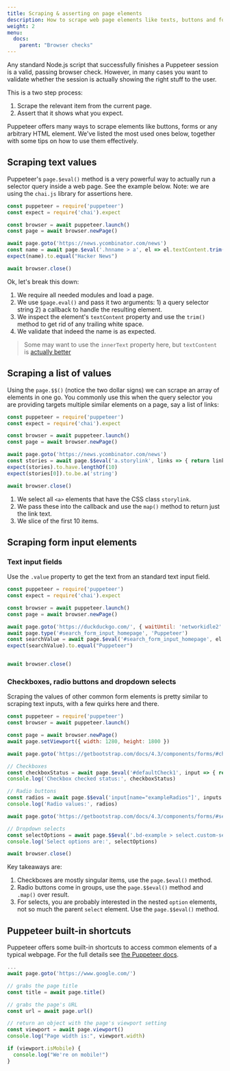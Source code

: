 ```yaml
---
title: Scraping & asserting on page elements
description: How to scrape web page elements like texts, buttons and forms with Google Chrome Puppeteer.
weight: 2
menu:
  docs:
    parent: "Browser checks"
---
```


Any standard Node.js script that successfully finishes a Puppeteer session is a valid, passing browser check. However, in
many cases you want to validate whether the session is actually showing the right stuff to the user.

This is a two step process:

1. Scrape the relevant item from the current page.
2. Assert that it shows what you expect. 

Puppeteer offers many ways to scrape elements like buttons, forms or any arbitrary HTML element. We've listed the most
used ones below, together with some tips on how to use them effectively.

## Scraping text values

Puppeteer's `page.$eval()` method is a very powerful way to actually run a selector query inside a web page. See the example
below. Note: we are using the `chai.js` library for assertions here.

```javascript
const puppeteer = require('puppeteer')
const expect = require('chai').expect

const browser = await puppeteer.launch()
const page = await browser.newPage()

await page.goto('https://news.ycombinator.com/news')
const name = await page.$eval('.hnname > a', el => el.textContent.trim())
expect(name).to.equal("Hacker News")

await browser.close()
```

Ok, let's break this down:

1. We require all needed modules and load a page.
2. We use `$page.eval()` and pass it two arguments: 1) a query selector string 2) a callback to handle the resulting element.
3. We inspect the element's `textContent` property and use the `trim()` method to get rid of any trailing white space.
4. We validate that indeed the name is as expected.

> Some may want to use the `innerText` property here, but `textContent` is [actually better](https://stackoverflow.com/questions/35213147/difference-between-textcontent-vs-innertext)


## Scraping a list of values

Using the `page.$$()` (notice the two dollar signs) we can scrape an array of elements in one go. You commonly use this
when the query selector you are providing targets multiple similar elements on a page, say a list of links:

```javascript
const puppeteer = require('puppeteer')
const expect = require('chai').expect

const browser = await puppeteer.launch()
const page = await browser.newPage()

await page.goto('https://news.ycombinator.com/news')
const stories = await page.$$eval('a.storylink', links => { return links.map(link => link.textContent).slice(0, 10) })
expect(stories).to.have.lengthOf(10)
expect(stories[0]).to.be.a('string')

await browser.close()
```

1. We select all `<a>` elements that have the CSS class `storylink`.
2. We pass these into the callback and use the `map()` method to return just the link text.
3. We slice of the first 10 items.


## Scraping form input elements

### Text input fields

Use the `.value` property to get the text from an standard text input field.

```javascript
const puppeteer = require('puppeteer')
const expect = require('chai').expect

const browser = await puppeteer.launch()
const page = await browser.newPage()

await page.goto('https://duckduckgo.com/', { waitUntil: 'networkidle2' })  
await page.type('#search_form_input_homepage', 'Puppeteer')
const searchValue = await page.$eval('#search_form_input_homepage', el => el.value)
expect(searchValue).to.equal("Puppeteer")


await browser.close()
```


### Checkboxes, radio buttons and dropdown selects

Scraping the values of other common form elements is pretty similar to scraping text inputs, with a few quirks here and
there.

```javascript
const puppeteer = require('puppeteer')
const browser = await puppeteer.launch()

const page = await browser.newPage()
await page.setViewport({ width: 1280, height: 1800 })

await page.goto('https://getbootstrap.com/docs/4.3/components/forms/#checkboxes-and-radios')

// Checkboxes
const checkboxStatus = await page.$eval('#defaultCheck1', input => { return input.checked })
console.log('Checkbox checked status:', checkboxStatus)

// Radio buttons
const radios = await page.$$eval('input[name="exampleRadios"]', inputs => { return inputs.map(input => input.value) })
console.log('Radio values:', radios)

await page.goto('https://getbootstrap.com/docs/4.3/components/forms/#select-menu')

// Dropdown selects
const selectOptions = await page.$$eval('.bd-example > select.custom-select.custom-select-lg.mb-3 > option', options => { return options.map(option => option.value ) })
console.log('Select options are:', selectOptions)

await browser.close()
```

Key takeaways are:

1. Checkboxes are mostly singular items, use the `page.$eval()` method.
2. Radio buttons come in groups, use the `page.$$eval()` method and `.map()` over result.
3. For selects, you are probably interested in the nested `option` elements, not so much the parent `select` element. Use
the `page.$$eval()` method.

## Puppeteer built-in shortcuts

Puppeteer offers some built-in shortcuts to access common elements of a typical webpage. For the full details see
[the Puppeteer docs](https://pptr.dev/#?product=Puppeteer&version=v2.0.0&show=api-class-page).

```javascript
...
await page.goto('https://www.google.com/')

// grabs the page title
const title = await page.title()

// grabs the page's URL
const url = await page.url()

// return an object with the page's viewport setting
const viewport = await page.viewport()
console.log("Page width is:", viewport.width)

if (viewport.isMobile) {
  console.log("We're on mobile!")
}
```
